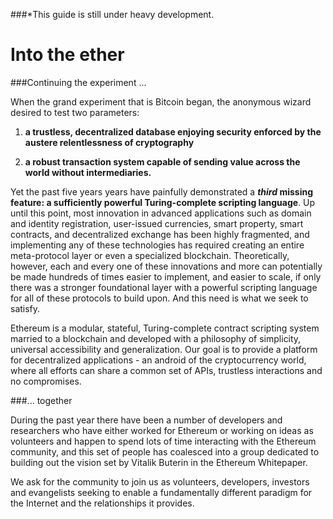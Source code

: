 ###*This guide is still under heavy development. 

Into the ether
=======

###Continuing the experiment ...

When the grand experiment that is Bitcoin began, the anonymous wizard desired to test two parameters:

1. **a trustless, decentralized database enjoying security enforced by the austere relentlessness of cryptography**

2. **a robust transaction system capable of sending value across the world without intermediaries.**
 
Yet the past five years years have painfully demonstrated a **_third_ missing feature: a sufficiently powerful Turing-complete scripting language**. Up until this point, most innovation in advanced applications such as domain and identity registration, user-issued currencies, smart property, smart contracts, and decentralized exchange has been highly fragmented, and implementing any of these technologies has required creating an entire meta-protocol layer or even a specialized blockchain. Theoretically, however, each and every one of these innovations and more can potentially be made hundreds of times easier to implement, and easier to scale, if only there was a stronger foundational layer with a powerful scripting language for all of these protocols to build upon. And this need is what we seek to satisfy.

Ethereum is a modular, stateful, Turing-complete contract scripting system married to a blockchain and developed with a philosophy of simplicity, universal accessibility and generalization. Our goal is to provide a platform for decentralized applications - an android of the cryptocurrency world, where all efforts can share a common set of APIs, trustless interactions and no compromises. 

###... together

During the past year there have been a number of developers and researchers who have either worked for Ethereum or working on ideas as volunteers and happen to spend lots of time interacting with the Ethereum community, and this set of people has coalesced into a group dedicated to building out the vision set by Vitalik Buterin in the Ethereum Whitepaper.

We ask for the community to join us as volunteers, developers, investors and evangelists seeking to enable a fundamentally different paradigm for the Internet and the relationships it provides. 

